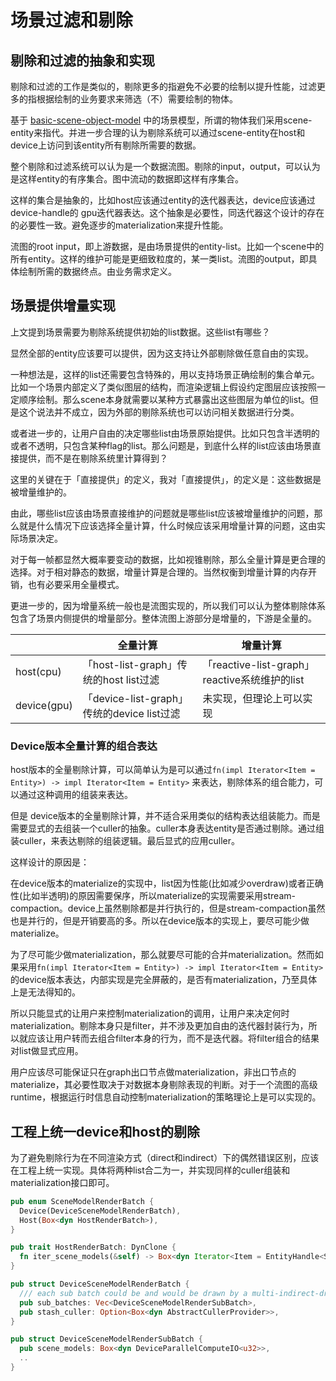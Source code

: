 # 场景过滤和剔除

## 剔除和过滤的抽象和实现

剔除和过滤的工作是类似的，剔除更多的指避免不必要的绘制以提升性能，过滤更多的指根据绘制的业务要求来筛选（不）需要绘制的物体。

基于 [basic-scene-object-model](../editor-engineering/basic-scene-object-model.md) 中的场景模型，所谓的物体我们采用scene-entity来指代。并进一步合理的认为剔除系统可以通过scene-entity在host和device上访问到该entity所有剔除所需要的数据。

整个剔除和过滤系统可以认为是一个数据流图。剔除的input，output，可以认为是这样entity的有序集合。图中流动的数据即这样有序集合。

这样的集合是抽象的，比如host应该通过entity的迭代器表达，device应该通过device-handle的 gpu迭代器表达。这个抽象是必要性，同迭代器这个设计的存在的必要性一致。避免逐步的materialization来提升性能。

流图的root input，即上游数据，是由场景提供的entity-list。比如一个scene中的所有entity。这样的维护可能是更细致粒度的，某一类list。流图的output，即具体绘制所需的数据终点。由业务需求定义。

## 场景提供增量实现

上文提到场景需要为剔除系统提供初始的list数据。这些list有哪些？

显然全部的entity应该要可以提供，因为这支持让外部剔除做任意自由的实现。

一种想法是，这样的list还需要包含特殊的，用以支持场景正确绘制的集合单元。比如一个场景内部定义了类似图层的结构，而渲染逻辑上假设约定图层应该按照一定顺序绘制。那么scene本身就需要以某种方式暴露出这些图层为单位的list。但是这个说法并不成立，因为外部的剔除系统也可以访问相关数据进行分类。

或者进一步的，让用户自由的决定哪些list由场景原始提供。比如只包含半透明的或者不透明，只包含某种flag的list。那么问题是，到底什么样的list应该由场景直接提供，而不是在剔除系统里计算得到？

这里的关键在于「直接提供」的定义，我对「直接提供」，的定义是：这些数据是被增量维护的。

由此，哪些list应该由场景直接维护的问题就是哪些list应该被增量维护的问题，那么就是什么情况下应该选择全量计算，什么时候应该采用增量计算的问题，这由实际场景决定。

对于每一帧都显然大概率要变动的数据，比如视锥剔除，那么全量计算是更合理的选择。对于相对静态的数据，增量计算是合理的。当然权衡到增量计算的内存开销，也有必要采用全量模式。

更进一步的，因为增量系统一般也是流图实现的，所以我们可以认为整体剔除体系包含了场景内侧提供的增量部分。整体流图上游部分是增量的，下游是全量的。

|             | 全量计算                                | 增量计算                                   |
| ----------- | ----------------------------------- | -------------------------------------- |
| host(cpu)   | 「host-list-graph」传统的host list过滤     | 「reactive-list-graph」reactive系统维护的list |
| device(gpu) | 「device-list-graph」传统的device list过滤 | 未实现，但理论上可以实现                           |

### Device版本全量计算的组合表达

host版本的全量剔除计算，可以简单认为是可以通过`fn(impl Iterator<Item = Entity>) -> impl Iterator<Item = Entity>` 来表达，剔除体系的组合能力，可以通过这种调用的组装来表达。

但是 device版本的全量剔除计算，并不适合采用类似的结构表达组装能力。而是需要显式的去组装一个culler的抽象。culler本身表达entity是否通过剔除。通过组装culler，来表达剔除的组装逻辑。最后显式的应用culler。

这样设计的原因是：

在device版本的materialize的实现中，list因为性能(比如减少overdraw)或者正确性(比如半透明)的原因需要保序，所以materialize的实现需要采用stream-compaction。device上虽然剔除都是并行执行的，但是stream-compaction虽然也是并行的，但是开销要高的多。所以在device版本的实现上，要尽可能少做materialize。

为了尽可能少做materialization，那么就要尽可能的合并materialization。然而如果采用`fn(impl Iterator<Item = Entity>) -> impl Iterator<Item = Entity>` 的device版本表达，内部实现是完全屏蔽的，是否有materialization，乃至具体上是无法得知的。

所以只能显式的让用户来控制materialization的调用，让用户来决定何时materialization。剔除本身只是filter，并不涉及更加自由的迭代器封装行为，所以就应该让用户转而去组合filter本身的行为，而不是迭代器。将filter组合的结果对list做显式应用。

用户应该尽可能保证只在graph出口节点做materialization，非出口节点的materialize，其必要性取决于对数据本身剔除表现的判断。对于一个流图的高级runtime，根据运行时信息自动控制materialization的策略理论上是可以实现的。

## 工程上统一device和host的剔除

为了避免剔除行为在不同渲染方式（direct和indirect）下的偶然错误区别，应该在工程上统一实现。具体将两种list合二为一，并实现同样的culler组装和materialization接口即可。

```rust
pub enum SceneModelRenderBatch {
  Device(DeviceSceneModelRenderBatch),
  Host(Box<dyn HostRenderBatch>),
}

pub trait HostRenderBatch: DynClone {
  fn iter_scene_models(&self) -> Box<dyn Iterator<Item = EntityHandle<SceneModelEntity>> + '_>;
}

pub struct DeviceSceneModelRenderBatch {
  /// each sub batch could be and would be drawn by a multi-indirect-draw.
  pub sub_batches: Vec<DeviceSceneModelRenderSubBatch>,
  pub stash_culler: Option<Box<dyn AbstractCullerProvider>>,
}

pub struct DeviceSceneModelRenderSubBatch {
  pub scene_models: Box<dyn DeviceParallelComputeIO<u32>>,
  ..
}
```

